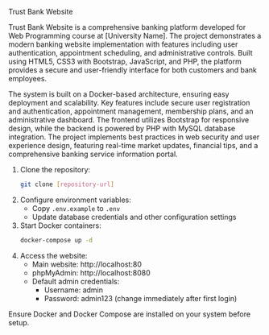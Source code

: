 Trust Bank Website

Trust Bank Website is a comprehensive banking platform developed for Web Programming course at [University Name]. The project demonstrates a modern banking website implementation with features including user authentication, appointment scheduling, and administrative controls. Built using HTML5, CSS3 with Bootstrap, JavaScript, and PHP, the platform provides a secure and user-friendly interface for both customers and bank employees.

The system is built on a Docker-based architecture, ensuring easy deployment and scalability. Key features include secure user registration and authentication, appointment management, membership plans, and an administrative dashboard. The frontend utilizes Bootstrap for responsive design, while the backend is powered by PHP with MySQL database integration. The project implements best practices in web security and user experience design, featuring real-time market updates, financial tips, and a comprehensive banking service information portal.

1. Clone the repository:
   ```bash
   git clone [repository-url]
   ```
2. Configure environment variables:
   - Copy `.env.example` to `.env`
   - Update database credentials and other configuration settings
3. Start Docker containers:
   ```bash
   docker-compose up -d
   ```
4. Access the website:
   - Main website: http://localhost:80
   - phpMyAdmin: http://localhost:8080
   - Default admin credentials:
     - Username: admin
     - Password: admin123 (change immediately after first login)

Ensure Docker and Docker Compose are installed on your system before setup.
